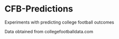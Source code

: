# CFB-Predictions
Experiments with predicting college football outcomes

Data obtained from collegefootballdata.com
